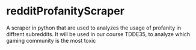 # redditProfanityScraper
A scraper in python that are used to analyzes the usage of profanity in diffrent subreddits. It will be used in our course TDDE35, to analyze which gaming community is the most toxic
